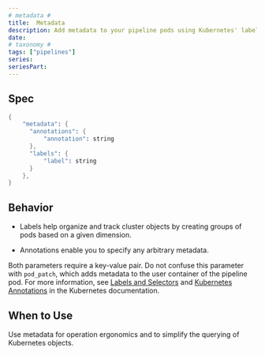 ```yaml
---
# metadata # 
title:  Metadata
description: Add metadata to your pipeline pods using Kubernetes' labels and annotations.
date: 
# taxonomy #
tags: ["pipelines"]
series:
seriesPart:
---
```


## Spec 

```s
{
    "metadata": {
      "annotations": {
          "annotation": string
      },
      "labels": {
          "label": string
      }
    },
}
```

## Behavior 

- Labels help organize and track cluster objects by creating groups of pods based on a given dimension. 

- Annotations enable you to specify any arbitrary metadata. 


Both parameters require a key-value pair.  Do not confuse this parameter with `pod_patch`, which adds metadata to the user container of the pipeline pod. For more information, see [Labels and Selectors](https://kubernetes.io/docs/concepts/overview/working-with-objects/labels/) and [Kubernetes Annotations](https://kubernetes.io/docs/concepts/overview/working-with-objects/annotations/) in the Kubernetes documentation.


## When to Use 

Use metadata for operation ergonomics and to simplify the querying of Kubernetes objects.